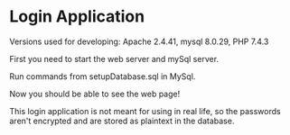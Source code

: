 # Login Application #

Versions used for developing:
Apache 2.4.41,
mysql 8.0.29,
PHP 7.4.3

First you need to start the web server and mySql server.

Run commands from setupDatabase.sql in MySql.

Now you should be able to see the web page!


This login application is not meant for using in real life, so the passwords aren't encrypted and are stored as plaintext in the database.


